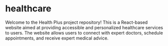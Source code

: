 # healthcare

Welcome to the Health Plus project repository! This is a React-based website aimed at providing accessible and personalized healthcare services to users. The website allows users to connect with expert doctors, schedule appointments, and receive expert medical advice.
